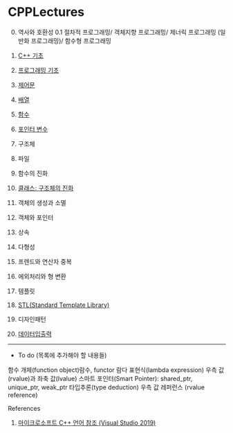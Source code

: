 # CPPLectures

0. 역사와 호환성
0.1 절차적 프로그래밍/ 객체지향 프로그래밍/ 제너릭 프로그래밍 (일반화 프로그래밍)/ 함수형 프로그래밍
1. [C++ 기초](https://github.com/geunkim/CPPLectures/blob/master/C++기초)
2. [프로그래밍 기초](https://github.com/geunkim/CPPLectures/tree/master/BasicProgramming)
3. [제어문](https://github.com/geunkim/CPPLectures/tree/master/Control)
4. [배열](https://github.com/geunkim/CPPLectures/tree/master/Array)
5. [함수](https://github.com/geunkim/CPPLectures/tree/master/function)
6. [포인터 변수](https://github.com/geunkim/CPPLectures/tree/master/Pointer) 
6. 구조체
7. 파일
8. 함수의 진화
9. [클래스: 구조체의 진화](https://github.com/geunkim/CPPLectures/blob/master/Class)
10. 객체의 생성과 소멸 

11. 객체와 포인터
12. 상속
13. 다형성
14. 프렌드와 연산자 중복
15. 에외처리와 형 변환
16. 템플릿
17. [STL(Standard Template Library)](https://github.com/geunkim/CPPLectures/tree/master/STL)
18. 디자인패턴
19. [데이터입출력](https://github.com/geunkim/CPPLectures/tree/master/InputOutput)



-------------------------------
* To do (목록에 추가해야 할 내용들)

함수 개체(function object)람수, functor
람다 표현식(lambda expression)
우측 값(rvalue)과 좌축 값(lvalue)
스마트 포인터(Smart Pointer): shared_ptr, unique_ptr, weak_ptr
타입추론(type deduction)
우측 값 레퍼런스 (rvalue reference)


References

1. [마이크로소프트 C++ 언어 참조 (Visual Studio 2019)](https://docs.microsoft.com/ko-kr/cpp/cpp/cpp-language-reference?view=vs-2019)
